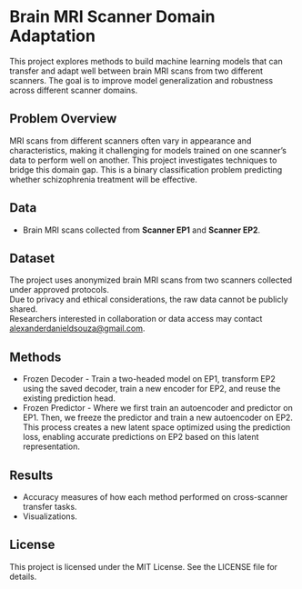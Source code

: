 # Brain MRI Scanner Domain Adaptation

This project explores methods to build machine learning models that can transfer and adapt well between brain MRI scans from two different scanners. The goal is to improve model generalization and robustness across different scanner domains.

## Problem Overview

MRI scans from different scanners often vary in appearance and characteristics, making it challenging for models trained on one scanner’s data to perform well on another. This project investigates techniques to bridge this domain gap. This is a binary classification problem predicting whether schizophrenia treatment will be effective.

## Data

- Brain MRI scans collected from **Scanner EP1** and **Scanner EP2**.

## Dataset

The project uses anonymized brain MRI scans from two scanners collected under approved protocols.  
Due to privacy and ethical considerations, the raw data cannot be publicly shared.  
Researchers interested in collaboration or data access may contact alexanderdanieldsouza@gmail.com.

## Methods

- Frozen Decoder - Train a two-headed model on EP1, transform EP2 using the saved decoder, train a new encoder for EP2, and reuse the existing prediction head.
- Frozen Predictor - Where we first train an autoencoder and predictor on EP1. Then, we freeze the predictor and train a new autoencoder on EP2. This process creates a new latent space optimized using the prediction loss, enabling accurate predictions on EP2 based on this latent representation.

## Results

- Accuracy measures of how each method performed on cross-scanner transfer tasks.
- Visualizations.


## License

This project is licensed under the MIT License. See the LICENSE file for details.
